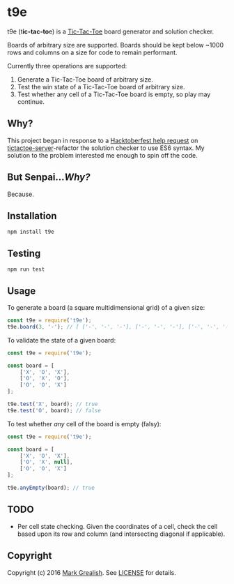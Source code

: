 # t9e
t9e (t**ic-tac-to**e) is a [Tic-Tac-Toe][1] board generator and solution checker.

Boards of arbitrary size are supported. Boards should be kept below ~1000 rows and columns on a size for code to remain performant.

Currently three operations are supported:

1. Generate a Tic-Tac-Toe board of arbitrary size.
2. Test the win state of a Tic-Tac-Toe board of arbitrary size.
3. Test whether any cell of a Tic-Tac-Toe board is empty, so play may continue.

## Why?

This project began in response to a [Hacktoberfest help request][2] on [tictactoe-server][3]-refactor the solution checker to use ES6 syntax. My solution to the problem interested me enough to spin off the code.

## But Senpai..._Why?_

Because.

## Installation

    npm install t9e

## Testing

    npm run test

## Usage

To generate a board (a square multidimensional grid) of a given size:

```javascript
const t9e = require('t9e');
t9e.board(3, '-'); // [ ['-', '-', '-'], ['-', '-', '-'], ['-', '-', '-'] ]
```

To validate the state of a given board:

```javascript
const t9e = require('t9e');

const board = [
    ['X', 'O', 'X'],
    ['O', 'X', 'O'],
    ['O', 'O', 'X']
];

t9e.test('X', board); // true
t9e.test('O', board); // false
```

To test whether _any_ cell of the board is empty (falsy):

```javascript
const t9e = require('t9e');

const board = [
    ['X', 'O', 'X'],
    ['O', 'X', null],
    ['O', 'O', 'X']
];

t9e.anyEmpty(board); // true
```

## TODO

 * Per cell state checking. Given the coordinates of a cell, check the cell based upon its row and column (and intersecting diagonal if applicable).

## Copyright

Copyright (c) 2016 [Mark Grealish][4]. See [LICENSE](LICENSE) for details.

[1]: https://en.wikipedia.org/wiki/Tic-tac-toe "Tic-tac-toe"
[2]: https://github.com/finalight/tictactoe-server/issues/1 "refactor code"
[3]: https://github.com/finalight/tictactoe-server "tictactoe-server"
[4]: https://www.bhalash.com "Mark Grealish"
